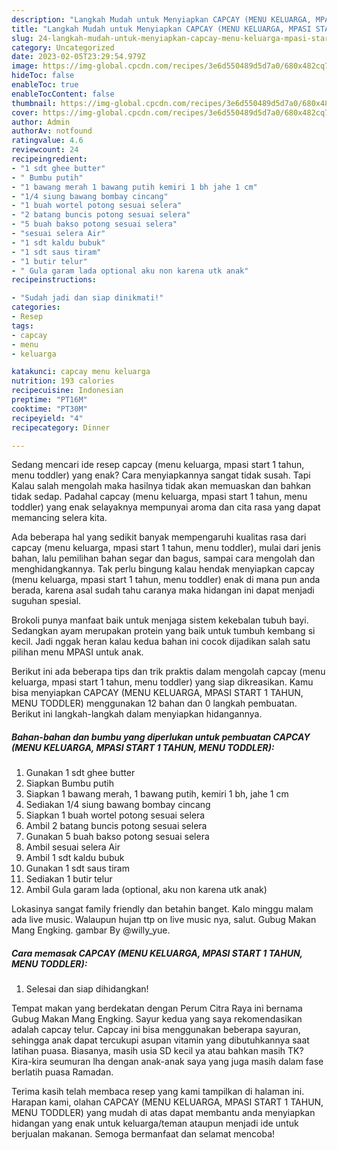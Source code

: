 ```yaml
---
description: "Langkah Mudah untuk Menyiapkan CAPCAY (MENU KELUARGA, MPASI START 1 TAHUN, MENU TODDLER) Anti Gagal"
title: "Langkah Mudah untuk Menyiapkan CAPCAY (MENU KELUARGA, MPASI START 1 TAHUN, MENU TODDLER) Anti Gagal"
slug: 24-langkah-mudah-untuk-menyiapkan-capcay-menu-keluarga-mpasi-start-1-tahun-menu-toddler-anti-gagal
category: Uncategorized
date: 2023-02-05T23:29:54.979Z
image: https://img-global.cpcdn.com/recipes/3e6d550489d5d7a0/680x482cq70/capcay-menu-keluarga-mpasi-start-1-tahun-menu-toddler-foto-resep-utama.jpg
hideToc: false
enableToc: true
enableTocContent: false
thumbnail: https://img-global.cpcdn.com/recipes/3e6d550489d5d7a0/680x482cq70/capcay-menu-keluarga-mpasi-start-1-tahun-menu-toddler-foto-resep-utama.jpg
cover: https://img-global.cpcdn.com/recipes/3e6d550489d5d7a0/680x482cq70/capcay-menu-keluarga-mpasi-start-1-tahun-menu-toddler-foto-resep-utama.jpg
author: Admin
authorAv: notfound
ratingvalue: 4.6
reviewcount: 24
recipeingredient:
- "1 sdt ghee butter"
- " Bumbu putih"
- "1 bawang merah 1 bawang putih kemiri 1 bh jahe 1 cm"
- "1/4 siung bawang bombay cincang"
- "1 buah wortel potong sesuai selera"
- "2 batang buncis potong sesuai selera"
- "5 buah bakso potong sesuai selera"
- "sesuai selera Air"
- "1 sdt kaldu bubuk"
- "1 sdt saus tiram"
- "1 butir telur"
- " Gula garam lada optional aku non karena utk anak"
recipeinstructions:

- "Sudah jadi dan siap dinikmati!"
categories:
- Resep
tags:
- capcay
- menu
- keluarga

katakunci: capcay menu keluarga 
nutrition: 193 calories
recipecuisine: Indonesian
preptime: "PT16M"
cooktime: "PT30M"
recipeyield: "4"
recipecategory: Dinner

---
```



Sedang mencari ide resep capcay (menu keluarga, mpasi start 1 tahun, menu toddler) yang enak? Cara menyiapkannya sangat tidak susah. Tapi Kalau salah mengolah maka hasilnya tidak akan memuaskan dan bahkan tidak sedap. Padahal capcay (menu keluarga, mpasi start 1 tahun, menu toddler) yang enak selayaknya mempunyai aroma dan cita rasa yang dapat memancing selera kita.


Ada beberapa hal yang sedikit banyak mempengaruhi kualitas rasa dari capcay (menu keluarga, mpasi start 1 tahun, menu toddler), mulai dari jenis bahan, lalu pemilihan bahan segar dan bagus, sampai cara mengolah dan menghidangkannya. Tak perlu bingung kalau hendak menyiapkan capcay (menu keluarga, mpasi start 1 tahun, menu toddler) enak di mana pun anda berada, karena asal sudah tahu caranya maka hidangan ini dapat menjadi suguhan spesial.

Brokoli punya manfaat baik untuk menjaga sistem kekebalan tubuh bayi. Sedangkan ayam merupakan protein yang baik untuk tumbuh kembang si kecil. Jadi nggak heran kalau kedua bahan ini cocok dijadikan salah satu pilihan menu MPASI untuk anak.


Berikut ini ada beberapa tips dan trik praktis dalam mengolah capcay (menu keluarga, mpasi start 1 tahun, menu toddler) yang siap dikreasikan. Kamu bisa menyiapkan CAPCAY (MENU KELUARGA, MPASI START 1 TAHUN, MENU TODDLER) menggunakan 12 bahan dan 0 langkah pembuatan. Berikut ini langkah-langkah dalam menyiapkan hidangannya.

<!--inarticleads1-->

##### Bahan-bahan dan bumbu yang diperlukan untuk pembuatan CAPCAY (MENU KELUARGA, MPASI START 1 TAHUN, MENU TODDLER):

1. Gunakan 1 sdt ghee butter
1. Siapkan  Bumbu putih
1. Siapkan 1 bawang merah, 1 bawang putih, kemiri 1 bh, jahe 1 cm
1. Sediakan 1/4 siung bawang bombay cincang
1. Siapkan 1 buah wortel potong sesuai selera
1. Ambil 2 batang buncis potong sesuai selera
1. Gunakan 5 buah bakso potong sesuai selera
1. Ambil sesuai selera Air
1. Ambil 1 sdt kaldu bubuk
1. Gunakan 1 sdt saus tiram
1. Sediakan 1 butir telur
1. Ambil  Gula garam lada (optional, aku non karena utk anak)


Lokasinya sangat family friendly dan betahin banget. Kalo minggu malam ada live music. Walaupun hujan ttp on live music nya, salut. Gubug Makan Mang Engking. gambar By @willy_yue. 

<!--inarticleads2-->

##### Cara memasak CAPCAY (MENU KELUARGA, MPASI START 1 TAHUN, MENU TODDLER):


1. Selesai dan siap dihidangkan!

Tempat makan yang berdekatan dengan Perum Citra Raya ini bernama Gubug Makan Mang Engking. Sayur kedua yang saya rekomendasikan adalah capcay telur. Capcay ini bisa menggunakan beberapa sayuran, sehingga anak dapat tercukupi asupan vitamin yang dibutuhkannya saat latihan puasa. Biasanya, masih usia SD kecil ya atau bahkan masih TK? Kira-kira seumuran lha dengan anak-anak saya yang juga masih dalam fase berlatih puasa Ramadan. 

Terima kasih telah membaca resep yang kami tampilkan di halaman ini. Harapan kami, olahan CAPCAY (MENU KELUARGA, MPASI START 1 TAHUN, MENU TODDLER) yang mudah di atas dapat membantu anda menyiapkan hidangan yang enak untuk keluarga/teman ataupun menjadi ide untuk berjualan makanan. Semoga bermanfaat dan selamat mencoba!
